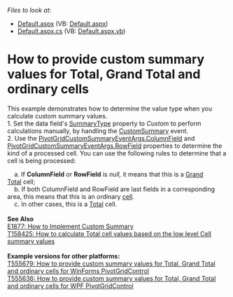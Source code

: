 <!-- default file list -->
*Files to look at*:

* [Default.aspx](./CS/WebSite/Default.aspx) (VB: [Default.aspx](./VB/WebSite/Default.aspx))
* [Default.aspx.cs](./CS/WebSite/Default.aspx.cs) (VB: [Default.aspx.vb](./VB/WebSite/Default.aspx.vb))
<!-- default file list end -->
# How to provide custom summary values for Total, Grand Total and ordinary cells


<p>This example demonstrates how to determine the value type when you calculate custom summary values. <br>1. Set the data field's <a href="https://documentation.devexpress.com/CoreLibraries/DevExpress.XtraPivotGrid.PivotGridFieldBase.SummaryType.property">SummaryType</a> property to <em>Custom</em> to perform calculations manually, by handling the <a href="http://documentation.devexpress.com/#WindowsForms/DevExpressXtraPivotGridPivotGridControl_CustomSummarytopic"><u>CustomSummary</u></a> event. <br>2. Use the <a href="https://documentation.devexpress.com/#CoreLibraries/DevExpressXtraPivotGridDataPivotGridCustomSummaryEventArgsBase~T~_ColumnFieldtopic"><u>PivotGridCustomSummaryEventArgs.ColumnField</u></a> and <a href="https://documentation.devexpress.com/#CoreLibraries/DevExpressXtraPivotGridDataPivotGridCustomSummaryEventArgsBase~T~_RowFieldtopic"><u>PivotGridCustomSummaryEventArgs.RowField</u></a> properties to determine the kind of a processed cell. You can use the following rules to determine that a cell is being processed:</p>
<p>    a. If <strong>ColumnField</strong> or <strong>RowField</strong> is <em>null, </em>it means that this is a <a href="https://documentation.devexpress.com/AspNet/3595/ASP-NET-WebForms-Controls/Pivot-Grid/UI-Elements/Grand-Totals">Grand Total</a> cell;<br>    b. If both ColumnField and RowField are last fields in a corresponding area, this means that this is an ordinary <a href="https://documentation.devexpress.com/AspNet/3590/ASP-NET-WebForms-Controls/Pivot-Grid/UI-Elements/Cell">cell</a>.<br>    c. In other cases, this is a <a href="https://documentation.devexpress.com/AspNet/3592/ASP-NET-WebForms-Controls/Pivot-Grid/UI-Elements/Totals">Total</a> cell.<br><br><strong>See Also</strong><br><a href="https://www.devexpress.com/Support/Center/p/E1877">E1877: How to Implement Custom Summary</a> <br><a href="https://www.devexpress.com/Support/Center/p/T158425">T158425: How to calculate Total cell values based on the low level Cell summary values</a><br><br><strong>Example versions for other platforms:</strong><br><a href="https://www.devexpress.com/Support/Center/p/T555679">T555679: How to provide custom summary values for Total, Grand Total and ordinary cells for WinForms PivotGridControl</a><br><a href="https://www.devexpress.com/Support/Center/p/T555636">T555636: How to provide custom summary values for Total, Grand Total and ordinary cells for WPF PivotGridControl</a></p>

<br/>


